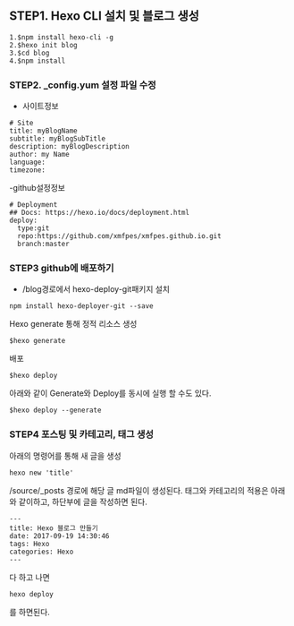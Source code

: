 ## STEP1. Hexo CLI 설치 및 블로그 생성

```
1.$npm install hexo-cli -g
2.$hexo init blog
3.$cd blog
4.$npm install
```

### STEP2. _config.yum 설정 파일 수정

- 사이트정보
```
# Site
title: myBlogName
subtitle: myBlogSubTitle
description: myBlogDescription
author: my Name
language:
timezone:
```
-github설정정보
```
# Deployment
## Docs: https://hexo.io/docs/deployment.html
deploy:
  type:git
  repo:https://github.com/xmfpes/xmfpes.github.io.git
  branch:master
```

### STEP3 github에 배포하기
- /blog경로에서 hexo-deploy-git패키지 설치

```
npm install hexo-deployer-git --save
```

Hexo generate 통해 정적 리소스 생성

```
$hexo generate
```

배포

```
$hexo deploy
```

아래와 같이 Generate와 Deploy를 동시에 실행 할 수도 있다.
```
$hexo deploy --generate
```

### STEP4 포스팅 및 카테고리, 태그 생성

아래의 명령어를 통해 새 글을 생성

```
hexo new 'title'
```
/source/_posts 경로에 해당 글 md파일이 생성된다.
태그와 카테고리의 적용은 아래와 같이하고, 하단부에 글을 작성하면 된다.

```
---
title: Hexo 블로그 만들기
date: 2017-09-19 14:30:46
tags: Hexo
categories: Hexo
---
```
다 하고 나면 
```
hexo deploy
```
를 하면된다.
